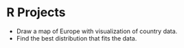 # R Projects
* Draw a map of Europe with visualization of country data.
* Find the best distribution that fits the data.
